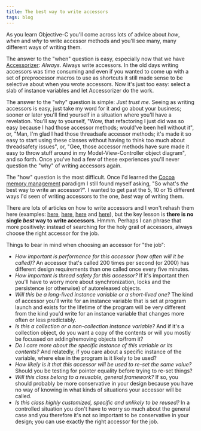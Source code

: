 ```yaml
---
title: The best way to write accessors
tags: blog
---
```


As you learn Objective-C you'll come across lots of advice about _how_, _when_ and _why_ to write accessor methods and you'll see many, many different ways of writing them.

The answer to the "when" question is easy, especially now that we have [Accessorizer](http://www.kevincallahan.org/software/accessorizer.html): _Always_. Always write accessors. In the old days writing accessors was time consuming and even if you wanted to come up with a set of preprocessor macros to use as shortcuts it still made sense to be selective about when you wrote accessors. Now it's just too easy: select a slab of instance variables and let Accessorizer do the work.

The answer to the "why" question is simple: _Just trust me_. Seeing as writing accessors is easy, just take my word for it and go about your business; sooner or later you'll find yourself in a situation where you'll have a revelation. You'll say to yourself, "Wow, that refactoring I just did was so easy because I had those accessor methods; would've been hell without it", or, "Man, I'm glad I had those threadsafe accessor methods; it's made it so easy to start using these classes without having to think too much about threadsafety issues", or, "Gee, those accessor methods have sure made it easy to throw stuff around in my Model-View-Controller object diagram", and so forth. Once you've had a few of these experiences you'll never question the "why" of writing accessors again.

The "how" question is the most difficult. Once I'd learned the [Cocoa memory management](http://www.stepwise.com/Articles/Technical/2001-03-11.01.html) paradigm I still found myself asking, "So what's _the_ best way to write an accessor?". I wanted to get past the 5, 10 or 15 different ways I'd seen of writing accessors to the one, _best_ way of writing them.

There are lots of articles on how to write accessors and I won't rehash them here (examples: [here](http://www.stepwise.com/Articles/Technical/2002-06-11.01.html), [here](http://www.stepwise.com/Articles/Technical/MemoryManagement.html), [here](http://nslog.com/archives/2003/05/05/accessor_methods.php) and [here](http://nslog.com/archives/2003/05/17/accessor_methods_part_2.php)), but the key lesson is **there is no single _best_ way to write accessors**. Hmmm. Perhaps I can phrase that more positively: instead of searching for the holy grail of accessors, always choose the right accessor for the job.

Things to bear in mind when choosing an accessor for "the job":

-   _How important is performance for this accessor (how often will it be called)?_ An accessor that's called 200 times per second (or 2000) has different design requirements than one called once every five minutes.
-   _How important is thread safety for this accessor?_ If it's important then you'll have to worry more about synchronization, locks and the persistence (or otherwise) of autoreleased objects.
-   _Will this be a long-lived instance variable or a short-lived one?_ The kind of accessor you'll write for an instance variable that is set at program launch and exists for the lifetime of the program will be very different from the kind you'd write for an instance variable that changes more often or less predictably.
-   _Is this a collection or a non-collection instance variable?_ And if it's a collection object, do you want a copy of the contents or will you mostly be focussed on adding/removing objects to/from it?
-   _Do I care more about the specific instance of this variable or its contents?_ And relatedly, if you care about a specific instance of the variable, where else in the program is it likely to be used?
-   _How likely is it that this accessor will be used to re-set the same value?_ Should you be testing for pointer equality before trying to re-set things?
-   _Will this class belong to a reusable, general framework?_ If so, you should probably be more conservative in your design because you have no way of knowing in what kinds of situations your accessor will be called.
-   _Is this class highly customized, specific and unlikely to be reused?_ In a controlled situation you don't have to worry so much about the general case and you therefore it's not so important to be conservative in your design; you can use exactly the right accessor for the job.
